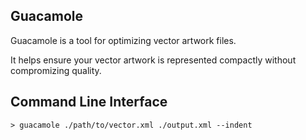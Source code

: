 ## Guacamole

Guacamole is a tool for optimizing vector artwork files.

It helps ensure your vector artwork is represented compactly without compromizing quality.

## Command Line Interface

```
> guacamole ./path/to/vector.xml ./output.xml --indent
```